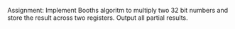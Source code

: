 Assignment: Implement Booths algoritm to multiply two 32 bit numbers and store the result across two registers. Output all partial results. 
